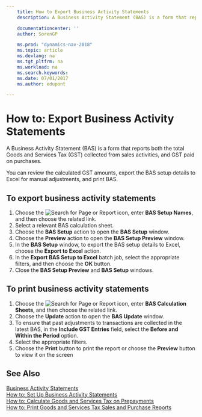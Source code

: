 ```yaml
---
    title: How to Export Business Activity Statements
    description: A Business Activity Statement (BAS) is a form that reports both the total Goods and Services Tax (GST) collected from sales activities, and GST paid on purchases.

    documentationcenter: ''
    author: SorenGP

    ms.prod: "dynamics-nav-2018"
    ms.topic: article
    ms.devlang: na
    ms.tgt_pltfrm: na
    ms.workload: na
    ms.search.keywords:
    ms.date: 07/01/2017
    ms.author: edupont

---
```

# How to: Export Business Activity Statements
A Business Activity Statement (BAS) is a form that reports both the total Goods and Services Tax (GST) collected from sales activities, and GST paid on purchases.  

You can review the calculated GST amounts, export the BAS setup details to Excel for manual adjustments, and print BAS.  

## To export business activity statements  

1.  Choose the ![Search for Page or Report](../../media/ui-search/search_small.png "Search for Page or Report icon") icon, enter **BAS Setup Names**, and then choose the related link.  
2.  Select a relevant BAS calculation sheet.  
3.  Choose the **BAS Setup** action to open the **BAS Setup** window.  
4.  Choose the **Preview** action to open the **BAS Setup Preview** window.  
5.  In the **BAS Setup** window, to export the BAS setup details to Excel, choose the **Export to Excel** action.  
6.  In the **Export BAS Setup to Excel** batch job, select the appropriate filters, and then choose the **OK** button.  
7.  Close the **BAS Setup Preview** and **BAS Setup** windows.  

## To print business activity statements  

1. Choose the ![Search for Page or Report](../../media/ui-search/search_small.png "Search for Page or Report icon") icon, enter **BAS Calculation Sheets**, and then choose the related link.  
2. Choose the **Update** action to open the **BAS Update** window.  
3.  To ensure that past adjustments to transactions are collected in the latest BAS, in the **Include GST Entries** field, select the **Before and Within the Period** option.  
4.  Select the appropriate filters.  
5.  Choose the **Print** button to print the report or choose the **Preview** button to view it on the screen  

## See Also  
 [Business Activity Statements](business-activity-statements.md)   
 [How to: Set Up Business Activity Statements](how-to-set-up-business-activity-statements.md)   
 [How to: Calculate Goods and Services Tax on Prepayments](how-to-calculate-goods-and-services-tax-on-prepayments.md)   
 [How to: Print Goods and Services Tax Sales and Purchase Reports](how-to-print-goods-and-services-tax-sales-and-purchase-reports.md)
